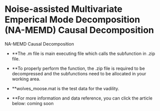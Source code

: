 # Noise-assisted Multivariate Emperical Mode Decomposition (NA-MEMD) Causal Decomposition
NA-MEMD Causal Decomposition 

* **The .m file is main executing file which calls the subfunction in .zip file.

* **To properly perform the function, the .zip file is required to be decompressed and the subfunctions need to be allocated in your working area.

* **wolves_moose.mat is the test data for the vadility.

* **For more information and data reference, you can click the article below: coming soon
